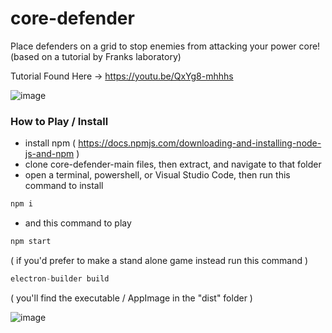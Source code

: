 # core-defender
Place defenders on a grid to stop enemies from attacking your power core! 
(based on a tutorial by Franks laboratory)

Tutorial Found Here ->
https://youtu.be/QxYg8-mhhhs

![image](https://user-images.githubusercontent.com/11281480/128648681-3f692876-b62f-487b-8421-e24ab42373f0.png)

### How to Play / Install
* install npm ( https://docs.npmjs.com/downloading-and-installing-node-js-and-npm )
* clone core-defender-main files, then extract, and navigate to that folder
* open a terminal, powershell, or Visual Studio Code, then run this command to install

```js
npm i
```
* and this command to play

```js
npm start
```

( if you'd prefer to make a stand alone game instead run this command )


```js
electron-builder build
```

( you'll find the executable / AppImage in the "dist" folder )

![image](https://user-images.githubusercontent.com/11281480/128648730-bdd3484f-14e9-4b8b-8f52-20c8e370b107.png)

